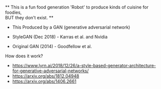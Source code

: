 ** This is a fun food generation 'Robot' to produce kinds of cuisine for foodies,  
BUT they don't exist.  **

- This Produced by a GAN (generative adversarial network)

- StyleGAN (Dec 2018) - Karras et al. and Nvidia

- Original GAN (2014) - Goodfellow et al.

How does it work?
- https://www.lyrn.ai/2018/12/26/a-style-based-generator-architecture-for-generative-adversarial-networks/
- https://arxiv.org/abs/1812.04948
- https://arxiv.org/abs/1406.2661


